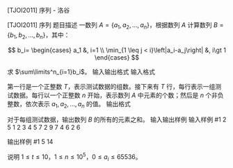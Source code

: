



[TJOI2011] 序列 - 洛谷














[TJOI2011] 序列
题目描述
一数列 $A=\{a_1,a_2,\ldots,a_n\}$，根据数列 $A$ 计算数列 $B=\{b_1,b_2,\ldots,b_n\}$，其中：  

$$
b_i=
\begin{cases}
a_1 &, i=1 \\ 
\min_{1 \leq j < i}\left|a_i-a_j\right| &, i\gt 1 
\end{cases}
$$

求 $\sum\limits^n_{i=1}b_i$。
输入输出格式
输入格式

第一行是一个正整数 $T$，表示测试数据的组数。接下来有 $T$ 行，每行表示一组测试数据。每行以一个正整数 $n$ 开始，表示数列 $A$ 中元素的个数；然后是 $n$ 个非负整数，依次表示 $a_1,a_2,\ldots,a_n$ 的值。
输出格式

对于每组测试数据，输出数列 $B$ 的所有的元素之和。
输入输出样例
输入样例 #1
2
5 1 2 3 4 5
7 2 9 7 4 6 2 6

输出样例 #1
5
14

说明
$1\le t\le 10$，$1\le n\le10^5$，$0\le a_i\le65536$。






